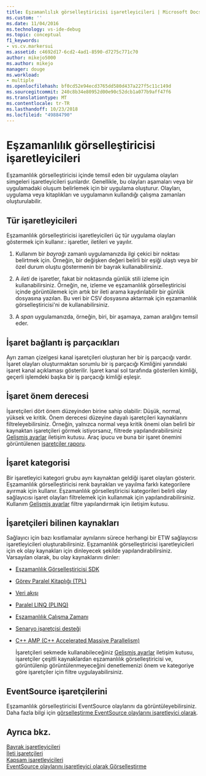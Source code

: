 ```yaml
---
title: Eşzamanlılık görselleştiricisi işaretleyicileri | Microsoft Docs
ms.custom: ''
ms.date: 11/04/2016
ms.technology: vs-ide-debug
ms.topic: conceptual
f1_keywords:
- vs.cv.markersui
ms.assetid: c4692d17-6cd2-4ad1-8590-d7275c771c70
author: mikejo5000
ms.author: mikejo
manager: douge
ms.workload:
- multiple
ms.openlocfilehash: bf0cd52e94ecd3765dd580d437a227f5c11c149d
ms.sourcegitcommit: 240c8b34e80952d00e90c52dcb1a077b9aff47f6
ms.translationtype: MT
ms.contentlocale: tr-TR
ms.lasthandoff: 10/23/2018
ms.locfileid: "49884790"
---
```

# <a name="concurrency-visualizer-markers"></a>Eşzamanlılık görselleştiricisi işaretleyicileri
Eşzamanlılık görselleştiricisi içinde temsil eden bir uygulama olayları simgeleri işaretleyicileri şunlardır.  Genellikle, bu olayları aşamaları veya bir uygulamadaki oluşum belirlemek için bir uygulama oluşturur.  Olayları, uygulama veya kitaplıkları ve uygulamanın kullandığı çalışma zamanları oluşturulabilir.  
  
## <a name="kinds-of-markers"></a>Tür işaretleyicileri  
 Eşzamanlılık görselleştiricisi işaretleyicileri üç tür uygulama olayları göstermek için kullanır.: işaretler, iletileri ve yayılır.  
  
1.  Kullanım bir *bayrağı* zamanlı uygulamanızda ilgi çekici bir noktası belirtmek için.  Örneğin, bir değişken değeri belirli bir eşiği ulaştı veya bir özel durum oluştu göstermenin bir bayrak kullanabilirsiniz.  
  
2.  A *ileti* de işaretler, fakat bir noktasında günlük stili izleme için kullanabilirsiniz.  Örneğin, ne, izleme ve eşzamanlılık görselleştiricisi içinde görüntülemek için artık bir ileti arama kaydırılabilir bir günlük dosyasına yazılan. Bu veri bir CSV dosyasına aktarmak için eşzamanlılık görselleştiricisi'ni de kullanabilirsiniz.  
  
3.  A *span* uygulamanızda, örneğin, biri, bir aşamaya, zaman aralığını temsil eder.  
  
## <a name="marker-linkage-to-threads"></a>İşaret bağlantı iş parçacıkları  
 Ayrı zaman çizelgesi kanal işaretçileri oluşturan her bir iş parçacığı vardır.  İşaret olayları oluşturmaktan sorumlu bir iş parçacığı Kimliğini yanındaki işaret kanal açıklaması gösterilir.  İşaret kanal sol tarafında gösterilen kimliği, geçerli işlemdeki başka bir iş parçacığı kimliği eşleşir.  
  
## <a name="marker-importance"></a>İşaret önem derecesi  
 İşaretçileri dört önem düzeyinden birine sahip olabilir: Düşük, normal, yüksek ve kritik.  Önem derecesi düzeyine dayalı işaretçileri kaynaklarını filtreleyebilirsiniz.  Örneğin, yalnızca normal veya kritik önemi olan belirli bir kaynaktan işaretçileri görmek istiyorsanız, filtrede yapılandırabilirsiniz [Gelişmiş ayarlar](../profiling/advanced-settings-dialog-box-concurrency-visualizer.md) iletişim kutusu. Araç ipucu ve buna bir işaret önemini görüntülenen [işaretçiler raporu](../profiling/markers-report.md).  
  
## <a name="marker-category"></a>İşaret kategorisi  
 Bir işaretleyici kategori grubu aynı kaynaktan geldiği işaret olayları gösterir.  Eşzamanlılık görselleştiricisi renk bayrakları ve yayılma farklı kategorilere ayırmak için kullanır. Eşzamanlılık görselleştiricisi kategorileri belirli olay sağlayıcısı işaret olayları filtrelemek için kullanmak için yapılandırabilirsiniz.  Kullanım [Gelişmiş ayarlar](../profiling/advanced-settings-dialog-box-concurrency-visualizer.md) filtre yapılandırmak için iletişim kutusu.  
  
## <a name="known-sources-of-markers"></a>İşaretçileri bilinen kaynakları  
 Sağlayıcı için bazı kısıtlamalar aynılarını sürece herhangi bir ETW sağlayıcısı işaretleyicileri oluşturabilirsiniz. Eşzamanlılık görselleştiricisi işaretleyicileri için ek olay kaynakları için dinleyecek şekilde yapılandırabilirsiniz. Varsayılan olarak, bu olay kaynaklarını dinler:  
  
- [Eşzamanlılık Görselleştiricisi SDK](../profiling/concurrency-visualizer-sdk.md)  
  
- [Görev Paralel Kitaplığı (TPL)](/dotnet/standard/parallel-programming/task-parallel-library-tpl)  
  
- [Veri akışı](/dotnet/standard/parallel-programming/dataflow-task-parallel-library)  
  
- [Paralel LINQ (PLINQ)](/dotnet/standard/parallel-programming/parallel-linq-plinq)  
  
- [Eşzamanlılık Çalışma Zamanı](/cpp/parallel/concrt/concurrency-runtime)  
  
- [Senaryo işaretçisi desteği](http://msdn.microsoft.com/en-us/e3b55bc2-b451-4214-ae00-0c7f5a5baec8)  
  
- [C++ AMP (C++ Accelerated Massive Parallelism)](/cpp/parallel/amp/cpp-amp-cpp-accelerated-massive-parallelism)  
  
  İşaretçileri sekmede kullanabileceğiniz [Gelişmiş ayarlar](../profiling/advanced-settings-dialog-box-concurrency-visualizer.md) iletişim kutusu, işaretçiler çeşitli kaynaklardan eşzamanlılık görselleştiricisi ve, görüntülenip görüntülenmeyeceğini denetlemenizi önem ve kategoriye göre işaretçiler için filtre uygulayabilirsiniz.  
  
## <a name="markers-from-eventsource"></a>EventSource işaretçilerini  
 Eşzamanlılık görselleştiricisi EventSource olaylarını da görüntüleyebilirsiniz.  Daha fazla bilgi için [görselleştirme EventSource olaylarını işaretleyici olarak](../profiling/visualizing-eventsource-events-as-markers.md).  
  
## <a name="see-also"></a>Ayrıca bkz.  
 [Bayrak işaretleyicileri](../profiling/flag-markers.md)   
 [İleti işaretçileri](../profiling/message-markers.md)   
 [Kapsam işaretleyicileri](../profiling/span-markers.md)   
 [EventSource olaylarını işaretleyici olarak Görselleştirme](../profiling/visualizing-eventsource-events-as-markers.md)